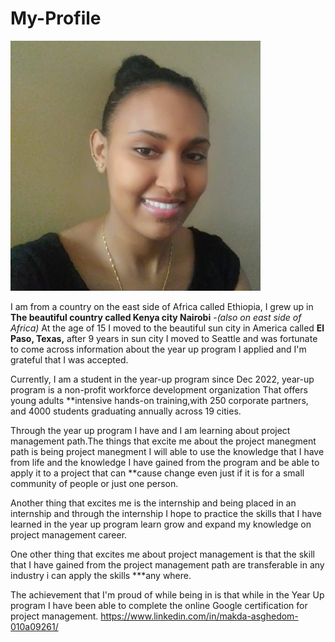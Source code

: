 # My-Profile
![alt text](1674265556621.jfif)

I am from a country on the east side of Africa called Ethiopia, I grew up in **The beautiful country called Kenya city Nairobi** -*(also on east side of Africa)*
At the age of 15 I moved to the beautiful sun city in America called **El Paso, Texas,** after 9 years in sun city 
I moved to Seattle and was fortunate to come across information about the year up program I applied and I'm grateful that I was accepted.

Currently, I am a student in the year-up program since Dec 2022, year-up program is a non-profit workforce development organization That offers young adults **intensive hands-on training,with 250 corporate partners, and 4000 students graduating annually across 19 cities.

Through the year up program I have and I am learning about project management path.The things that excite me about the project manegment path is 
being  project manegment  I will able to use the knowledge that I have from life and the knowledge I have gained from the program and be able to apply it to a project that can **cause change even just if it is for a small community of people or just one person.

Another thing that excites me is the internship and being placed in an internship and through the internship I hope to practice the skills that I have learned in the year up program learn grow and expand my knowledge on project management career.

One other thing that excites me about project management is that the skill that I have gained from the project management path are transferable in any industry i can apply the skills ***any where.

The achievement that I'm proud of while being in is that while in the Year Up program I have been able to complete the online Google certification for project management.
<https://www.linkedin.com/in/makda-asghedom-010a09261/>



